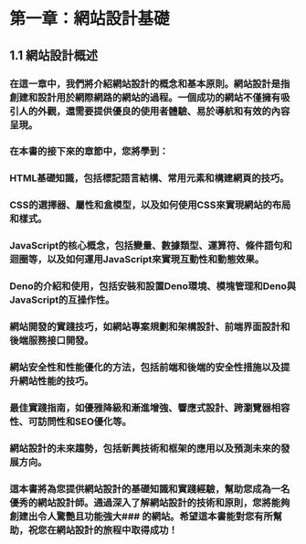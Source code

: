 # 第一章：網站設計基礎

## 1.1 網站設計概述

### 在這一章中，我們將介紹網站設計的概念和基本原則。網站設計是指創建和設計用於網際網路的網站的過程。一個成功的網站不僅擁有吸引人的外觀，還需要提供優良的使用者體驗、易於導航和有效的內容呈現。

### 在本書的接下來的章節中，您將學到：

### HTML基礎知識，包括標記語言結構、常用元素和構建網頁的技巧。
### CSS的選擇器、屬性和盒模型，以及如何使用CSS來實現網站的布局和樣式。
### JavaScript的核心概念，包括變量、數據類型、運算符、條件語句和迴圈等，以及如何運用JavaScript來實現互動性和動態效果。
### Deno的介紹和使用，包括安裝和設置Deno環境、模塊管理和Deno與JavaScript的互操作性。
### 網站開發的實踐技巧，如網站專案規劃和架構設計、前端界面設計和後端服務接口開發。
### 網站安全性和性能優化的方法，包括前端和後端的安全性措施以及提升網站性能的技巧。
### 最佳實踐指南，如優雅降級和漸進增強、響應式設計、跨瀏覽器相容性、可訪問性和SEO優化等。
### 網站設計的未來趨勢，包括新興技術和框架的應用以及預測未來的發展方向。
### 這本書將為您提供網站設計的基礎知識和實踐經驗，幫助您成為一名優秀的網站設計師。通過深入了解網站設計的技術和原則，您將能夠創建出令人驚艷且功能強大### 的網站。希望這本書能對您有所幫助，祝您在網站設計的旅程中取得成功！